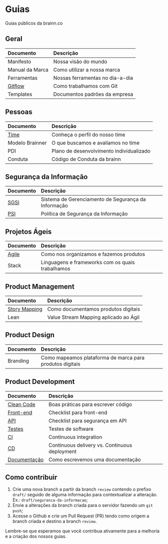 # Guias

Guias públicos da brainn.co

## Geral

|Documento|Descrição|
|:--------|:--------|
|Manifesto|Nossa visão do mundo|
|Manual da Marca|Como utilizar a nossa marca|
|Ferramentas|Nossas ferramentas no dia-a-dia|
|[Gitflow](/content/git.md) |Como trabalhamos com Git|
|Templates|Documentos padrões da empresa|

## Pessoas

|Documento|Descrição|
|:--------|:--------|
|[Time](/content/time.md)|Conheça o perfil do nosso time|
|Modelo Brainner|O que buscamos e avaliamos no time|
|PDI|Plano de desenvolvimento individualizado|
|Conduta|Código de Conduta da brainn|

## Segurança da Informação

|Documento|Descrição|
|:--------|:--------|
|[SGSI](content/sgsi.md)|Sistema de Gerenciamento de Segurança da Informação|
|[PSI](content/sgsi.md)|Política de Segurança da Informação|

## Projetos Ágeis

|Documento|Descrição|
|:--------|:--------|
|[Agile](/content/agile.md)|Como nos organizamos e fazemos produtos|
|Stack|Linguagens e frameworks com os quais trabalhamos|

## Product Management

|Documento|Descrição|
|:--------|:--------|
|[Story Mapping](/content/usm.md)|Como documentamos produtos digitais|
|Lean|Value Stream Mapping aplicado ao Ágil|

## Product Design

|Documento|Descrição|
|:--------|:--------|
|Branding|Como mapeamos plataforma de marca para produtos digitais|

## Product Development

|Documento|Descrição|
|:--------|:--------|
|[Clean Code](/content/codigo.md)|Boas práticas para escrever código|
|[Front-end](/content/front.md) |Checklist para front-end|
|[API](/content/api.md)|Checklist para segurança em API|
|[Testes](/content/testes.md)|Testes de software|
|[CI](/content/ci.md)|Continuous integration|
|[CD](/content/cd.md)|Continuous delivery vs. Continuous deployment|
|[Documentação](/content/doc.md)|Como escrevemos uma documentação|

## Como contribuir

1. Crie uma nova branch a partir da branch `review` contendo o prefixo `draft/` seguido de alguma informação para contextualizar a alteração. Ex.: `draft/seguranca-da-informacao`;
2. Envie a alterações da branch criada para o servidor fazendo um `git push`;
3. Acesse o Github e crie um Pull Request (PR) tendo como origem a branch criada e destino a branch `review`.

Lembre-se que esperamos que você contribua ativamente para a melhoria e a criação dos nossos guias.